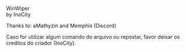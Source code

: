 WinWiper      
by InoCity

Thanks to: aMathyzin and Memphis (Discord)

Caso for utilizar algum comando do arquivo ou repostar, favor deixar os creditos do criador (InoCity).

